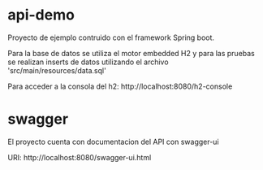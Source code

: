 # api-demo
Proyecto de ejemplo contruido con el framework Spring boot.

Para la base de datos se utiliza el motor embedded H2 y para las pruebas se realizan inserts de datos utilizando el archivo
'src/main/resources/data.sql'

Para acceder a la consola del h2: http://localhost:8080/h2-console

# swagger
El proyecto cuenta con documentacion del API con swagger-ui

URI: http://localhost:8080/swagger-ui.html

